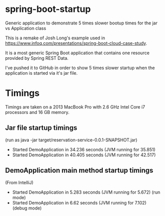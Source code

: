 # spring-boot-startup
Generic application to demonstrate 5 times slower bootup times for the jar vs Application class

This is a remake of Josh Long's example used in https://www.infoq.com/presentations/spring-boot-cloud-case-study. 

It is a most generic Spring Boot application that contains one resource provided by Spring REST Data.
 
I've pushed it to GitHub in order to show 5 times slower startup when the
application is started via it's jar file.

# Timings

Timings are taken on a 2013 MacBook Pro with 2.6 GHz Intel Core i7
processors and 16 GB memory.

## Jar file startup timings
(run as java -jar target/reservation-service-0.0.1-SNAPSHOT.jar)
* Started DemoApplication in 34.236 seconds (JVM running for 35.851)
* Started DemoApplication in 40.405 seconds (JVM running for 42.517)

## DemoApplication main method startup timings
(From IntelliJ)
* Started DemoApplication in 5.283 seconds (JVM running for 5.672) (run mode)
* Started DemoApplication in 6.62 seconds (JVM running for 7.102) (debug mode)
